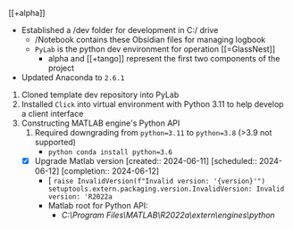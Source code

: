 [[+alpha]]
- Established a /dev folder for development in C:/ drive
	- /Notebook contains these Obsidian files for managing logbook
	- `PyLab` is the python dev environment for operation [[=GlassNest]]
		- alpha and [[+tango]] represent the first two components of the project 
- Updated Anaconda to `2.6.1`

1. Cloned template dev repository into PyLab
2. Installed `Click` into virtual environment with Python 3.11 to help develop a client interface
3. Constructing MATLAB engine's Python API
	1. Required downgrading from `python=3.11` to `python=3.8` (>3.9 not supported)
		- `python conda install python=3.6`
	- [x] Upgrade Matlab version  [created:: 2024-06-11]  [scheduled:: 2024-06-12]  [completion:: 2024-06-12]
		- [ `raise InvalidVersion(f"Invalid version: '{version}'") setuptools.extern.packaging.version.InvalidVersion: Invalid version: 'R2022a`
		- Matlab root for Python API: 
			- *C:\Program Files\MATLAB\R2022a\extern\engines\python*